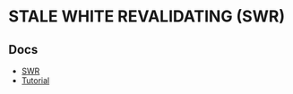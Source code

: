 # STALE WHITE REVALIDATING (SWR)

## Docs

- [SWR](https://swr.vercel.app/docs/getting-started)
- [Tutorial](https://www.youtube.com/watch?v=qURCyd3ycfw)
